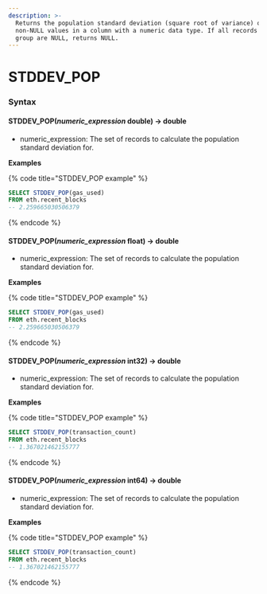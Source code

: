 ```yaml
---
description: >-
  Returns the population standard deviation (square root of variance) of
  non-NULL values in a column with a numeric data type. If all records inside a
  group are NULL, returns NULL.
---
```


# STDDEV\_POP

### Syntax <a href="#syntax" id="syntax"></a>

#### STDDEV\_POP(_numeric\_expression_ double) → double <a href="#stddev_popnumeric_expression-double--double" id="stddev_popnumeric_expression-double--double"></a>

* numeric\_expression: The set of records to calculate the population standard deviation for.

**Examples**

{% code title="STDDEV_POP example" %}
```sql
SELECT STDDEV_POP(gas_used) 
FROM eth.recent_blocks
-- 2.259665030506379
```
{% endcode %}

#### STDDEV\_POP(_numeric\_expression_ float) → double <a href="#stddev_popnumeric_expression-float--double" id="stddev_popnumeric_expression-float--double"></a>

* numeric\_expression: The set of records to calculate the population standard deviation for.

**Examples**

{% code title="STDDEV_POP example" %}
```sql
SELECT STDDEV_POP(gas_used) 
FROM eth.recent_blocks
-- 2.259665030506379
```
{% endcode %}

#### STDDEV\_POP(_numeric\_expression_ int32) → double <a href="#stddev_popnumeric_expression-int32--double" id="stddev_popnumeric_expression-int32--double"></a>

* numeric\_expression: The set of records to calculate the population standard deviation for.

**Examples**

{% code title="STDDEV_POP example" %}
```sql
SELECT STDDEV_POP(transaction_count) 
FROM eth.recent_blocks
-- 1.367021462155777
```
{% endcode %}

#### STDDEV\_POP(_numeric\_expression_ int64) → double <a href="#stddev_popnumeric_expression-int64--double" id="stddev_popnumeric_expression-int64--double"></a>

* numeric\_expression: The set of records to calculate the population standard deviation for.

**Examples**

{% code title="STDDEV_POP example" %}
```sql
SELECT STDDEV_POP(transaction_count) 
FROM eth.recent_blocks
-- 1.367021462155777
```
{% endcode %}

